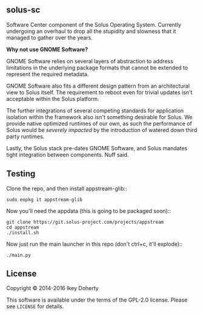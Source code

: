 solus-sc
--------

Software Center component of the Solus Operating System. Currently undergoing
an overhaul to drop all the stupidity and slowness that it managed to gather
over the years.


**Why not use GNOME Software?**

GNOME Software relies on several layers of abstraction to address limitations
in the underlying package formats that cannot be extended to represent the
required metadata.

GNOME Software also fits a different design pattern from an architectural view
to Solus itself. The requirement to reboot even for trivial updates isn't
acceptable within the Solus platform.

The further integrations of several competing standards for application isolation
within the framework also isn't something desirable for Solus. We provide native
optimized runtimes of our own, as such the performance of Solus  would be
*severely impacted* by the introduction of watered down third party runtimes.

Lastly, the Solus stack pre-dates GNOME Software, and Solus mandates tight integration
between components. Nuff said.


Testing
-------

Clone the repo, and then install appstream-glib::

    sudo eopkg it appstream-glib

Now you'll need the appdata (this is going to be packaged soon)::

    git clone https://git.solus-project.com/projects/appstream
    cd appstream
    ./install.sh

Now just run the main launcher in this repo (don't ctrl+c, it'll explode)::

    ./main.py

License
-------

Copyright © 2014-2016 Ikey Doherty

This software is available under the terms of the GPL-2.0 license.
Please see `LICENSE` for details.
